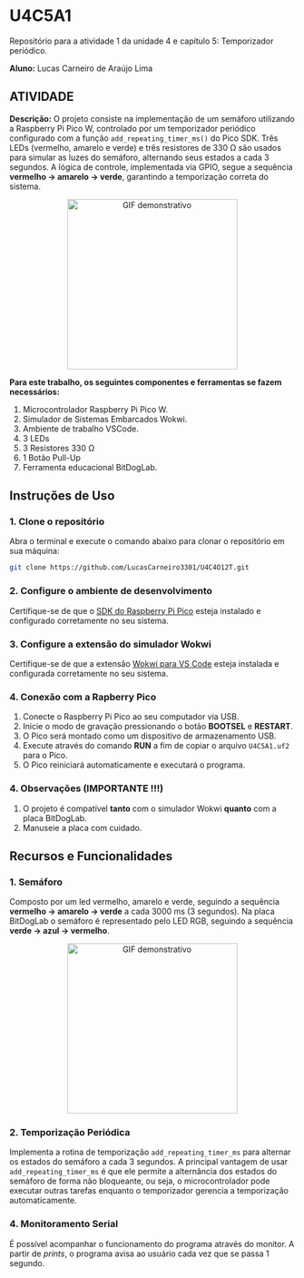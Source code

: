# U4C5A1
Repositório para a atividade 1 da unidade 4 e capítulo 5:  Temporizador periódico.

__Aluno:__
Lucas Carneiro de Araújo Lima

## ATIVIDADE 
__Descrição:__
O projeto consiste na implementação de um semáforo utilizando a Raspberry Pi Pico W, controlado por um temporizador periódico configurado com a função `add_repeating_timer_ms()` do Pico SDK. Três LEDs (vermelho, amarelo e verde) e três resistores de 330 Ω são usados para simular as luzes do semáforo, alternando seus estados a cada 3 segundos. A lógica de controle, implementada via GPIO, segue a sequência **vermelho → amarelo → verde**, garantindo a temporização correta do sistema.

<div align="center">
  <img src="https://github.com/user-attachments/assets/a881ff6b-153c-425a-ad8e-13f210549b1b" alt="GIF demonstrativo" width="300"/>
</div>

__Para este trabalho, os seguintes componentes e ferramentas se fazem necessários:__
1) Microcontrolador Raspberry Pi Pico W.
2) Simulador de Sistemas Embarcados Wokwi.
3) Ambiente de trabalho VSCode.
4) 3 LEDs
5) 3 Resistores 330 Ω
6) 1 Botão Pull-Up
7) Ferramenta educacional BitDogLab.

## Instruções de Uso

### 1. Clone o repositório
Abra o terminal e execute o comando abaixo para clonar o repositório em sua máquina:
```bash
git clone https://github.com/LucasCarneiro3301/U4C4O12T.git
```

### 2. Configure o ambiente de desenvolvimento
Certifique-se de que o [SDK do Raspberry Pi Pico](https://github.com/LucasCarneiro3301/U4C5A1.git) esteja instalado e configurado corretamente no seu sistema.

### 3. Configure a extensão do simulador Wokwi
Certifique-se de que a extensão [Wokwi para VS Code](https://docs.wokwi.com/pt-BR/vscode/getting-started) esteja instalada e configurada corretamente no seu sistema.

### 4. Conexão com a Rapberry Pico
1. Conecte o Raspberry Pi Pico ao seu computador via USB.
2. Inicie o modo de gravação pressionando o botão **BOOTSEL** e **RESTART**.
3. O Pico será montado como um dispositivo de armazenamento USB.
4. Execute através do comando **RUN** a fim de copiar o arquivo `U4C5A1.uf2` para o Pico.
5. O Pico reiniciará automaticamente e executará o programa.

### 4. Observações (IMPORTANTE !!!)
1. O projeto é compatível **tanto** com o simulador Wokwi **quanto** com a placa BitDogLab.
2. Manuseie a placa com cuidado.

## Recursos e Funcionalidades

### 1. Semáforo

Composto por um led vermelho, amarelo e verde, seguindo a sequência **vermelho → amarelo → verde** a cada 3000 ms (3 segundos). Na placa BitDogLab o semáforo é representado pelo LED RGB, seguindo a sequência **verde → azul → vermelho**.

<div align="center">
  <img src="https://github.com/user-attachments/assets/b79edd46-35d5-4974-87a0-6d4a090130fd" alt="GIF demonstrativo" width="300"/>
</div>

### 2. Temporização Periódica

Implementa a rotina de temporização `add_repeating_timer_ms` para alternar os estados do semáforo a cada 3 segundos. A principal vantagem de usar `add_repeating_timer_ms` é que ele permite a alternância dos estados do semáforo de forma não bloqueante, ou seja, o microcontrolador pode executar outras tarefas enquanto o temporizador gerencia a temporização automaticamente. 

### 4. Monitoramento Serial

É possível acompanhar o funcionamento do programa através do monitor. A partir de _prints_, o programa avisa ao usuário cada vez que se passa 1 segundo.








